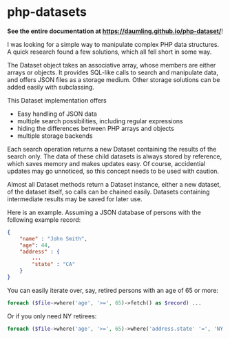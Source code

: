 # php-datasets

**See the entire documentation at https://daumling.github.io/php-dataset/**!

I was looking for a simple way to manipulate complex PHP data structures. A quick research found a few solutions, which all fell short in some way.

The Dataset object takes an associative array, whose members are either arrays or objects. It provides SQL-like calls to search and manipulate data, and offers JSON files as a storage medium. Other storage solutions can be added easily with subclassing.

This Dataset implementation offers

  * Easy handling of JSON data
  * multiple search possibilities, including regular expressions
  * hiding the differences between PHP arrays and objects
  * multiple storage backends

Each search operation returns a new Dataset containing the results of the search only. The data of these child datasets is always stored by reference, which saves memory and makes updates easy. Of course, accidential updates may go unnoticed, so this concept needs to be used with caution.

Almost all Dataset methods return a Dataset instance, either a new dataset, of the dataset itself, so calls can be chained easily. Datasets containing intermediate results may be saved for later use.

Here is an example. Assuming a JSON database of persons with the following example record:
```json
{
    "name" : "John Smith",
    "age": 44,
    "address" : {
        ...
        "state" : "CA"
    }
}
```
You can easily iterate over, say, retired persons with an age of 65 or more:

```php
foreach ($file->where('age', '>=', 65)->fetch() as $record) ...
```
Or if you only need NY retirees:
```php
foreach ($file->where('age', '>=', 65)->where('address.state' '=', 'NY')->fetch() as $record) ...
```

